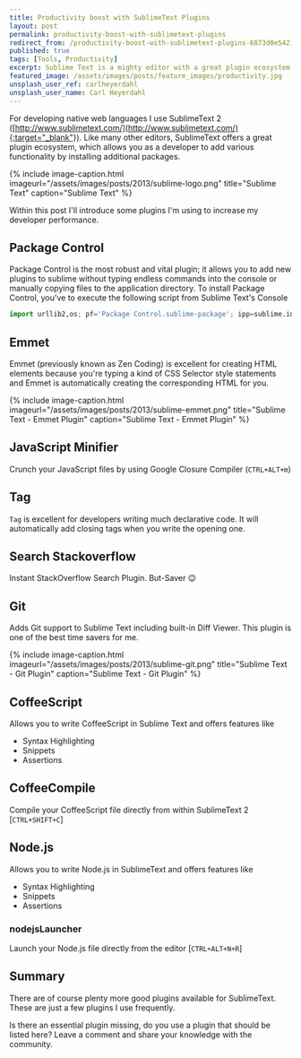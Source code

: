 ```yaml
---
title: Productivity boost with SublimeText Plugins
layout: post
permalink: productivity-boost-with-sublimetext-plugins
redirect_from: /productivity-boost-with-sublimetext-plugins-6873d0e54219
published: true
tags: [Tools, Productivity]
excerpt: Sublime Text is a mighty editor with a great plugin ecosystem. In this article, I'll share my minimal, fast and yet powerful Sublime text plugin combination.
featured_image: /assets/images/posts/feature_images/productivity.jpg
unsplash_user_ref: carlheyerdahl
unsplash_user_name: Carl Heyerdahl
---
```


For developing native web languages I use SublimeText 2 ([http://www.sublimetext.com/](http://www.sublimetext.com/){:target="_blank"}). Like many other editors, SublimeText offers a great plugin ecosystem, which allows you as a developer to add various functionality by installing additional packages.

{% include image-caption.html imageurl="/assets/images/posts/2013/sublime-logo.png"
title="Sublime Text" caption="Sublime Text" %}

Within this post I'll introduce some plugins I'm using to increase my developer performance.

## Package Control

Package Control is the most robust and vital plugin; it allows you to add new plugins to sublime without typing endless commands into the console or manually copying files to the application directory. To install Package Control, you've to execute the following script from Sublime Text's Console

```python
import urllib2,os; pf='Package Control.sublime-package'; ipp=sublime.installed_packages_path(); os.makedirs(ipp) if not os.path.exists(ipp) else None; urllib2.install_opener(urllib2.build_opener(urllib2.ProxyHandler())); open(os.path.join(ipp,pf),'wb').write(urllib2.urlopen( 'http://sublime.wbond.net/'+pf.replace(' ','%20')).read()); print 'Please restart Sublime Text to finish installation'

```

## Emmet

Emmet (previously known as Zen Coding) is excellent for creating HTML elements because you're typing a kind of CSS Selector style statements and Emmet is automatically creating the corresponding HTML for you.

{% include image-caption.html imageurl="/assets/images/posts/2013/sublime-emmet.png"
title="Sublime Text - Emmet Plugin" caption="Sublime Text - Emmet Plugin" %}

## JavaScript Minifier

Crunch your JavaScript files by using Google Closure Compiler (`CTRL+ALT+m`)

## Tag

`Tag` is excellent for developers writing much declarative code. It will automatically add closing tags when you write the opening one.

## Search Stackoverflow

Instant StackOverflow Search Plugin. But-Saver 😉

## Git

Adds Git support to Sublime Text including built-in Diff Viewer. This plugin is one of the best time savers for me.

{% include image-caption.html imageurl="/assets/images/posts/2013/sublime-git.png"
title="Sublime Text - Git Plugin" caption="Sublime Text - Git Plugin" %}

## CoffeeScript

Allows you to write CoffeeScript in Sublime Text and offers features like

- Syntax Highlighting
- Snippets
- Assertions

## CoffeeCompile

Compile your CoffeeScript file directly from within SublimeText 2 [`CTRL+SHIFT+C`]

## Node.js

Allows you to write Node.js in SublimeText and offers features like

- Syntax Highlighting
- Snippets
- Assertions

### nodejsLauncher

Launch your Node.js file directly from the editor [`CTRL+ALT+N+R`]

## Summary

There are of course plenty more good plugins available for SublimeText. These are just a few plugins I use frequently.

Is there an essential plugin missing, do you use a plugin that should be listed here? Leave a comment and share your knowledge with the community.


